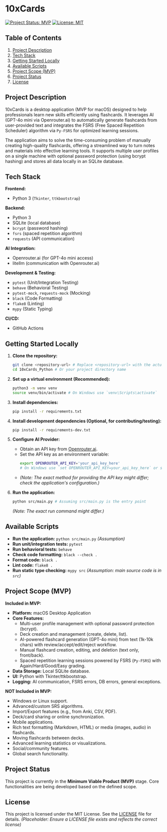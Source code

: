 # 10xCards

[![Project Status: MVP](https://img.shields.io/badge/status-MVP-green)](https://shields.io/) <!-- Placeholder: Update if status changes -->
[![License: MIT](https://img.shields.io/badge/License-MIT-yellow.svg)](https://opensource.org/licenses/MIT) <!-- Placeholder: Update with actual license -->

## Table of Contents

1.  [Project Description](#project-description)
2.  [Tech Stack](#tech-stack)
3.  [Getting Started Locally](#getting-started-locally)
4.  [Available Scripts](#available-scripts)
5.  [Project Scope (MVP)](#project-scope-mvp)
6.  [Project Status](#project-status)
7.  [License](#license)

## Project Description

10xCards is a desktop application (MVP for macOS) designed to help professionals learn new skills efficiently using flashcards. It leverages AI (GPT-4o mini via Openrouter.ai) to automatically generate flashcards from user-provided text and integrates the FSRS (Free Spaced Repetition Scheduler) algorithm via `Py-FSRS` for optimized learning sessions.

The application aims to solve the time-consuming problem of manually creating high-quality flashcards, offering a streamlined way to turn notes and materials into effective learning tools. It supports multiple user profiles on a single machine with optional password protection (using bcrypt hashing) and stores all data locally in an SQLite database.

## Tech Stack

**Frontend:**
*   Python 3 (`Tkinter`, `ttkbootstrap`)

**Backend:**
*   Python 3
*   SQLite (local database)
*   `bcrypt` (password hashing)
*   `fsrs` (spaced repetition algorithm)
*   `requests` (API communication)

**AI Integration:**
*   Openrouter.ai (for GPT-4o mini access)
*   litellm (communication with Openrouter.ai)

**Development & Testing:**
*   `pytest` (Unit/Integration Testing)
*   `behave` (Behavioral Testing)
*   `pytest-mock`, `requests-mock` (Mocking)
*   `black` (Code Formatting)
*   `flake8` (Linting)
*   `mypy` (Static Typing)

**CI/CD:**
*   GitHub Actions

## Getting Started Locally

1.  **Clone the repository:**
    ```bash
    git clone <repository-url> # Replace <repository-url> with the actual URL
    cd 10xCards_Python # Or your project directory name
    ```

2.  **Set up a virtual environment (Recommended):**
    ```bash
    python3 -m venv venv
    source venv/bin/activate # On Windows use `venv\Scripts\activate`
    ```

3.  **Install dependencies:**
    ```bash
    pip install -r requirements.txt
    ```

4.  **Install development dependencies (Optional, for contributing/testing):**
    ```bash
    pip install -r requirements-dev.txt
    ```

5.  **Configure AI Provider:**
    *   Obtain an API key from [Openrouter.ai](https://openrouter.ai/).
    *   Set the API key as an environment variable:
        ```bash
        export OPENROUTER_API_KEY='your_api_key_here'
        # On Windows use `set OPENROUTER_API_KEY=your_api_key_here` or set it system-wide
        ```
    *   *(Note: The exact method for providing the API key might differ; check the application's configuration.)*

6.  **Run the application:**
    ```bash
    python src/main.py # Assuming src/main.py is the entry point
    ```
    *(Note: The exact run command might differ.)*

## Available Scripts

*   **Run the application:** `python src/main.py` *(Assumption)*
*   **Run unit/integration tests:** `pytest`
*   **Run behavioral tests:** `behave`
*   **Check code formatting:** `black --check .`
*   **Format code:** `black .`
*   **Lint code:** `flake8 .`
*   **Run static type checking:** `mypy src` *(Assumption: main source code is in `src`)*

## Project Scope (MVP)

**Included in MVP:**

*   **Platform:** macOS Desktop Application
*   **Core Features:**
    *   Multi-user profile management with optional password protection (bcrypt).
    *   Deck creation and management (create, delete, list).
    *   AI-powered flashcard generation (GPT-4o mini) from text (1k-10k chars) with review/accept/edit/reject workflow.
    *   Manual flashcard creation, editing, and deletion (text only, front/back).
    *   Spaced repetition learning sessions powered by FSRS (`Py-FSRS`) with Again/Hard/Good/Easy grading.
*   **Data Storage:** Local SQLite database.
*   **UI:** Python with Tkinter/ttkbootstrap.
*   **Logging:** AI communication, FSRS errors, DB errors, general exceptions.

**NOT Included in MVP:**

*   Windows or Linux support.
*   Advanced/custom SRS algorithms.
*   Import/Export features (e.g., from Anki, CSV, PDF).
*   Deck/card sharing or online synchronization.
*   Mobile applications.
*   Rich text formatting (Markdown, HTML) or media (images, audio) in flashcards.
*   Moving flashcards between decks.
*   Advanced learning statistics or visualizations.
*   Social/community features.
*   Global search functionality.

## Project Status

This project is currently in the **Minimum Viable Product (MVP)** stage. Core functionalities are being developed based on the defined scope.

## License

This project is licensed under the MIT License. See the [LICENSE](LICENSE) file for details. *(Placeholder: Ensure a LICENSE file exists and reflects the correct license)*
